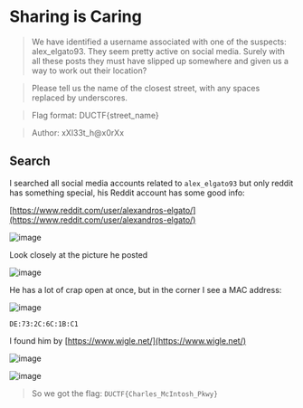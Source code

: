 # Sharing is Caring

> We have identified a username associated with one of the suspects: alex_elgato93. They seem pretty active on social media. Surely with all these posts they must have slipped up somewhere and given us a way to work out their location?

> Please tell us the name of the closest street, with any spaces replaced by underscores.

> Flag format: DUCTF{street_name}

> Author: xXl33t_h@x0rXx

## Search

I searched all social media accounts related to `alex_elgato93` but only reddit has something special, his Reddit account has some good info:


[https://www.reddit.com/user/alexandros-elgato/](https://www.reddit.com/user/alexandros-elgato/)

![image](https://user-images.githubusercontent.com/62060867/135048089-740b116b-f747-48fc-8971-3140d3c96d4a.png)

Look closely at the picture he posted

![image](https://user-images.githubusercontent.com/62060867/135048202-ee94e25b-261f-45a8-a334-239417cb0bb0.png)

He has a lot of crap open at once, but in the corner I see a MAC address:

![image](https://user-images.githubusercontent.com/62060867/135048703-b9540978-ed27-48d9-98ee-75530446d496.png)

`DE:73:2C:6C:1B:C1`

I found him by [https://www.wigle.net/](https://www.wigle.net/)

![image](https://user-images.githubusercontent.com/62060867/135049336-479599f0-b808-4d5f-b6b3-014385a9888f.png)

![image](https://user-images.githubusercontent.com/62060867/135049365-db0a8428-01df-441e-9f34-e1cc0aa1ff5f.png)

> So we got the flag: `DUCTF{Charles_McIntosh_Pkwy}`



